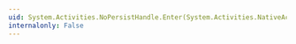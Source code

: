 ```yaml
---
uid: System.Activities.NoPersistHandle.Enter(System.Activities.NativeActivityContext)
internalonly: False
---
```

